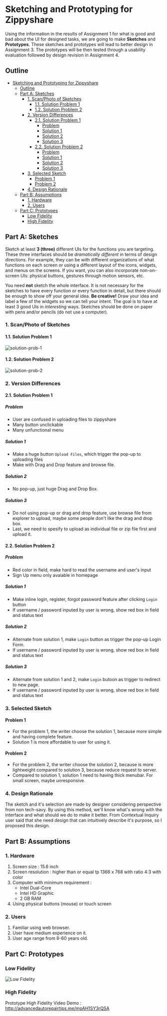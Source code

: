 # Sketching and Prototyping for Zippyshare
Using the information in the results of Assignment 1 for what is good and bad about the UI for designed tasks, we are going to make **Sketches** and **Prototypes**. These sketches and prototypes will lead to better design in Assignment 3. The prototypes will be then tested through a usability evaluation followed by design revision in Assignment 4.

## Outline
- [Sketching and Prototyping for Zippyshare](#sketching-and-prototyping-for-zippyshare)
  - [Outline](#outline)
  - [Part A: Sketches](#part-a-sketches)
    - [1. Scan/Photo of Sketches](#1-scanphoto-of-sketches)
      - [1.1. Solution Problem 1](#11-solution-problem-1)
      - [1.2. Solution Problem 2](#12-solution-problem-2)
    - [2. Version Differences](#2-version-differences)
      - [2.1. Solution Problem 1](#21-solution-problem-1)
        - [Problem](#problem)
        - [Solution 1](#solution-1)
        - [Solution 2](#solution-2)
        - [Solution 3](#solution-3)
      - [2.2. Solution Problem 2](#22-solution-problem-2)
        - [Problem](#problem-1)
        - [Solution 1](#solution-1-1)
        - [Solution 2](#solution-2-1)
        - [Solution 3](#solution-3-1)
    - [3. Selected Sketch](#3-selected-sketch)
      - [Problem 1](#problem-1)
      - [Problem 2](#problem-2)
    - [4. Design Rationale](#4-design-rationale)
  - [Part B: Assumptions](#part-b-assumptions)
    - [1. Hardware](#1-hardware)
    - [2. Users](#2-users)
  - [Part C: Prototypes](#part-c-prototypes)
    - [Low Fidelity](#low-fidelity)
    - [High Fidelity](#high-fidelity)

## Part A: Sketches
Sketch at least **3 (three)** different UIs for the functions you are targeting. These three interfaces should be _dramatically different_ in terms of design directions. For example, they can be with different organizations of what functions on each screen or using a different layout of the icons, widgets, and menus on the screens. If you want, you can also incorporate non-on-screen UIs: physical buttons, gestures through motion sensors, etc.

You need **not** sketch the whole interface. It is not necessary for the sketches to have every function or every function in detail, but there should be enough to show off your general idea. **Be creative!** Draw your idea and label a few of the widgets so we can tell your intent. The goal is to have at least 3 good UIs in *interesting* ways. Sketches should be done on paper with  pens and/or pencils (do not use a computer).

### 1. Scan/Photo of Sketches
#### 1.1. Solution Problem 1
![solution-prob-1](img/prob-1.jpg)
#### 1.2. Solution Problem 2
![solution-prob-2](img/prob-2.jpg)


### 2. Version Differences
#### 2.1. Solution Problem 1
##### Problem
- User are confused in uploading files to zippyshare
- Many button unclickable
- Many unfunctional menu
##### Solution 1
- Make a huge button `Upload Files`, which trigger the pop-up to uploading files
- Make with Drag and Drop feature and browse file.
##### Solution 2
- No pop-up, just huge Drag and Drop Box.

##### Solution 3
- Do not using pop-up or drag and drop feature, use browse file from explorer to upload, maybe some people don't like the drag and drop box.
- Last, we need to spesify to upload as individual file or zip file first and upload it.


#### 2.2. Solution Problem 2
##### Problem
- Red color in field, make hard to read the username and user's input
- Sign Up menu only avaiable in homepage
##### Solution 1
- Make inline login, register, forgot password feature after clicking `Login` button
- If username / password inputed by user is wrong, show red box in field and status text
##### Solution 2
- Alternate from solution 1, make `Login` button as trigger the pop-up Login Form.
- If username / password inputed by user is wrong, show red box in field and status text
##### Solution 3
- Alternate from solution 1 and 2, make `Login` butoon as trigger to redirect to new page.
- If username / password inputed by user is wrong, show red box in field and status text


### 3. Selected Sketch
#### Problem 1
- For the problem 1, the writer choose the solution 1, because more simple and having complete feature.
- Solution 1 is more affordable to user for using it.
#### Problem 2
- For the problem 2, the writer choose the solution 2, because is more lightweight compared to solution 3, because reduce request to server.
- Compared to solution 1, solution 1 need to having thick menubar. For small screen, maybe unresponsive.

### 4. Design Rationale
The sketch and it's selection are made by designer considering perspective from non tech-savy. By using this method, we'll know what's wrong with the interface and what should we do to make it better. From Contextual Inquiry user said that she need design that can intuitively describe it's purpose, so I proposed this design.

## Part B: Assumptions
### 1. Hardware
1. Screen size : 15.6 inch
2. Screen resolution : higher than or equal tp 1366 x 768 with ratio 4:3 with color
3. Computer with minimum requirement :
   - Intel Dual-Core
   - Intel HD Graphic
   - 2 GB RAM
4. Using physical buttons (mouse) or touch screen

### 2. Users
1. Familiar using web browser.
2. User have medium experience on it.
3. User age range from 8-60 years old.

## Part C: Prototypes
### Low Fidelity
![Low Fidelity](img/low-fi.png)
### High Fidelity
Prototype High Fidelity Video Demo : http://advancedautorepairtips.me/mpAH1SY3rQSA
